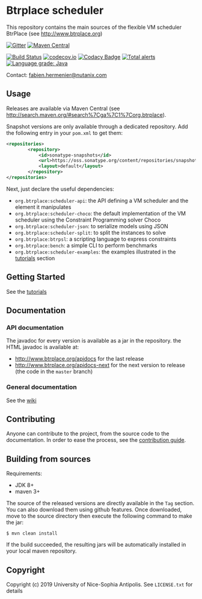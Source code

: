 # Btrplace scheduler #

This repository contains the main sources of the flexible VM scheduler BtrPlace (see http://www.btrplace.org)

[![Gitter](https://badges.gitter.im/Join%20Chat.svg)](https://gitter.im/btrplace/chat?utm_source=share-link&utm_medium=link&utm_campaign=share-link) [![Maven Central](https://maven-badges.herokuapp.com/maven-central/org.btrplace/scheduler/badge.svg)](https://maven-badges.herokuapp.com/maven-central/org.btrplace/scheduler)


[![Build Status](https://api.travis-ci.org/btrplace/scheduler.svg?branch=master)](https://travis-ci.org/btrplace/scheduler) [![codecov.io](https://codecov.io/github/btrplace/scheduler/coverage.svg?branch=master)](https://codecov.io/github/btrplace/scheduler?branch=master) [![Codacy Badge](https://api.codacy.com/project/badge/grade/ccaa68ef1c474d4e9f079de2b10d2672)](https://www.codacy.com/app/fabien-hermenier/scheduler) [![Total alerts](https://img.shields.io/lgtm/alerts/g/btrplace/scheduler.svg?logo=lgtm&logoWidth=18)](https://lgtm.com/projects/g/btrplace/scheduler/alerts/) [![Language grade: Java](https://img.shields.io/lgtm/grade/java/g/btrplace/scheduler.svg?logo=lgtm&logoWidth=18)](https://lgtm.com/projects/g/btrplace/scheduler/context:java)

Contact: fabien.hermenier@nutanix.com

## Usage ##

Releases are available via Maven Central (see http://search.maven.org/#search%7Cga%7C1%7Corg.btrplace).

Snapshot versions are only available through a dedicated repository.
Add the following entry in your `pom.xml` to get them:

```xml
<repositories>
        <repository>
            <id>sonatype-snapshots</id>
            <url>https://oss.sonatype.org/content/repositories/snapshots</url>
            <layout>default</layout>
        </repository>
</repositories>
```

Next, just declare the useful dependencies:

* `org.btrplace:scheduler-api`: the API defining a VM scheduler and the element it manipulates
* `org.btrplace:scheduler-choco`: the default implementation of the VM scheduler using the Constraint Programming
solver Choco
* `org.btrplace:scheduler-json`: to serialize models using JSON
* `org.btrplace:scheduler-split`: to split the instances to solve
* `org.btrplace:btrpsl`: a scripting language to express constraints
* `org.btrplace:bench`: a simple CLI to perform benchmarks
* `org.btrplace:scheduler-examples`: the examples illustrated in the [tutorials](https://github.com/btrplace/scheduler/wiki/Tutorials) section

## Getting Started ##

See the [tutorials](https://github.com/btrplace/scheduler/wiki/Tutorials)

## Documentation ##

### API documentation ###

The javadoc for every version is available as a jar in the repository.
the HTML javadoc is available at:

* http://www.btrplace.org/apidocs for the last release
* http://www.btrplace.org/apidocs-next for the next version to release (the code in the `master` branch)

### General documentation ###

See the [wiki](https://github.com/btrplace/scheduler/wiki)

## Contributing ##

Anyone can contribute to the project, from the source code to the documentation.
In order to ease the process, see the [contribution guide](CONTRIBUTING.md).

## Building from sources ##

Requirements:
* JDK 8+
* maven 3+

The source of the released versions are directly available in the `Tag` section.
You can also download them using github features.
Once downloaded, move to the source directory then execute the following command
to make the jar:

    $ mvn clean install

If the build succeeded, the resulting jars will be automatically installed in your local maven repository.


## Copyright ##
Copyright (c) 2019 University of Nice-Sophia Antipolis. See `LICENSE.txt` for details
